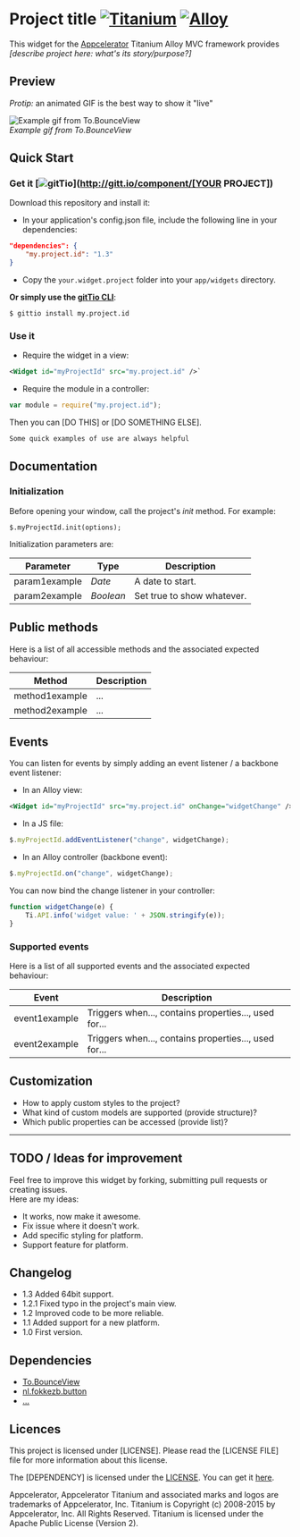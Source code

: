# Project title [![Titanium](http://www-static.appcelerator.com/badges/titanium-git-badge-sq.png)](http://www.appcelerator.com/titanium/) [![Alloy](http://www-static.appcelerator.com/badges/alloy-git-badge-sq.png)](http://www.appcelerator.com/alloy/)

This widget for the [Appcelerator](http://www.appcelerator.com) Titanium Alloy MVC framework provides _[describe project here: what's its story/purpose?]_

## Preview
_Protip:_ an animated GIF is the best way to show it "live"  

![Example gif from To.BounceView](http://zippy.gfycat.com/DarlingFairHornet.gif)  
_Example gif from To.BounceView_

## Quick Start

### Get it [![gitTio](http://gitt.io/badge.png)](http://gitt.io/component/[YOUR PROJECT])
Download this repository and install it:

* In your application's config.json file, include the following line in your dependencies:

```json
"dependencies": {
    "my.project.id": "1.3"
}
```

*  Copy the `your.widget.project` folder into your `app/widgets` directory.


**Or simply use the [gitTio CLI](http://gitt.io/cli)**:

`$ gittio install my.project.id`

### Use it

* Require the widget in a view:

```xml
<Widget id="myProjectId" src="my.project.id" />`
```

* Require the module in a controller:

```javascript
var module = require("my.project.id");
```

Then you can [DO THIS] or [DO SOMETHING ELSE].
```
Some quick examples of use are always helpful
```


## Documentation
### Initialization
Before opening your window, call the project's *init* method. For example:

```
$.myProjectId.init(options);
```

Initialization parameters are:  

| Parameter     | Type      | Description               |
| ------------- | --------- | ------------------------- |
| param1example | *Date*    | A date to start.          |
| param2example | *Boolean* | Set true to show whatever.|


## Public methods
Here is a list of all accessible methods and the associated expected behaviour:

| Method         | Description               |
| -------------  | ------------------------- |
| method1example | ... |
| method2example | ... |


## Events
You can listen for events by simply adding an event listener / a backbone event listener:

* In an Alloy view:
```xml
<Widget id="myProjectId" src="my.project.id" onChange="widgetChange" />
```

* In a JS file:
```javascript
$.myProjectId.addEventListener("change", widgetChange);
```

* In an Alloy controller (backbone event):
```javascript
$.myProjectId.on("change", widgetChange);
```

You can now bind the change listener in your controller:

```javascript
function widgetChange(e) {
    Ti.API.info('widget value: ' + JSON.stringify(e));
}
```

### Supported events
Here is a list of all supported events and the associated expected behaviour:

| Event         | Description               |
| ------------- | ------------------------- |
| event1example | Triggers when..., contains properties..., used for... |
| event2example | Triggers when..., contains properties..., used for... |


## Customization
* How to apply custom styles to the project?
* What kind of custom models are supported (provide structure)?
* Which public properties can be accessed (provide list)?

******************************************

## TODO / Ideas for improvement
Feel free to improve this widget by forking, submitting pull requests or creating issues.  
Here are my ideas:

* It works, now make it awesome.
* Fix issue where it doesn't work.
* Add specific styling for platform.
* Support feature for platform.

## Changelog
* 1.3 Added 64bit support.
* 1.2.1 Fixed typo in the project's main view.
* 1.2 Improved code to be more reliable.
* 1.1 Added support for a new platform.
* 1.0 First version.

## Dependencies
* [To.BounceView](https://github.com/Topener/To.BounceView)
* [nl.fokkezb.button](https://github.com/FokkeZB/nl.fokkezb.button)
* [...]()

## Licences
This project is licensed under [LICENSE]. Please read the [LICENSE FILE] file for more information about this license.  

The [DEPENDENCY] is licensed under the [LICENSE](http://url.to.license). You can get it [here](http://url.to.product).  

Appcelerator, Appcelerator Titanium and associated marks and logos are trademarks of Appcelerator, Inc.
Titanium is Copyright (c) 2008-2015 by Appcelerator, Inc. All Rights Reserved.
Titanium is licensed under the Apache Public License (Version 2).  
